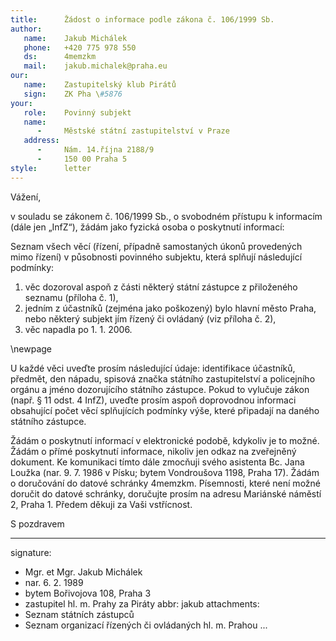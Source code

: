 ```yaml
---
title:      Žádost o informace podle zákona č. 106/1999 Sb.
author:
   name:    Jakub Michálek
   phone:   +420 775 978 550
   ds:      4memzkm
   mail:    jakub.michalek@praha.eu
our:
   name:    Zastupitelský klub Pirátů
   sign:    ZK Pha \#5876
your:
   role:    Povinný subjekt
   name:    
      -     Městské státní zastupitelství v Praze
   address:
      -     Nám. 14.října 2188/9
      -     150 00 Praha 5
style:      letter
---
```


Vážení,

v souladu se zákonem č. 106/1999 Sb., o svobodném přístupu k informacím (dále jen „InfZ“), žádám jako fyzická osoba o poskytnutí  informací:

Seznam všech věcí (řízení, případně samostaných úkonů provedených mimo řízení) v působnosti povinného subjektu, která splňují následující podmínky: 

1. věc dozoroval aspoň z části některý státní zástupce z přiloženého seznamu (příloha č. 1), 
2. jedním z účastníků (zejména jako poškozený) bylo hlavní město Praha, nebo některý subjekt jím řízený či ovládaný (viz příloha č. 2),
3. věc napadla po 1. 1. 2006.

\newpage

U každé věci uveďte prosím následující údaje: identifikace účastníků, předmět, den nápadu, spisová značka státního zastupitelství a policejního orgánu a jméno dozorujícího státního zástupce. Pokud to vylučuje zákon (např. § 11 odst. 4 InfZ), uveďte prosím aspoň doprovodnou informaci obsahující počet věcí splňujících podmínky výše, které připadají na daného státního zástupce.

Žádám o poskytnutí informací v elektronické podobě, kdykoliv je to možné. Žádám o přímé poskytnutí informace, nikoliv jen odkaz na zveřejněný dokument. Ke komunikaci tímto dále zmocňuji svého asistenta Bc. Jana Loužka (nar. 9. 7. 1986 v Písku; bytem Vondroušova 1198, Praha 17). Žádám o doručování do datové schránky 4memzkm. Písemnosti, které není možné doručit do datové schránky, doručujte prosím na adresu Mariánské náměstí 2, Praha 1. Předem děkuji za Vaši vstřícnost.

S pozdravem

---
signature: 
  - Mgr. et Mgr. Jakub Michálek
  - nar. 6. 2. 1989
  - bytem Bořivojova 108, Praha 3
  - zastupitel hl. m. Prahy za Piráty
abbr:       jakub
attachments:
  - Seznam státních zástupců
  - Seznam organizací řízených či ovládaných hl. m. Prahou
...
